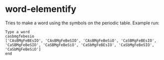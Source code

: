 # word-elementify
Tries to make a word using the symbols on the periodic table.
Example run:
```
Type a word
casbmgfebesio
['CAsBMgFeBEsIO', 'CAsBMgFeBeSIO', 'CAsBMgFeBeSiO', 'CaSBMgFeBEsIO', 'CaSBMgFeBeSIO', 'CaSBMgFeBeSiO', 'CaSbMgFeBEsIO', 'CaSbMgFeBeSIO', 'CaSbMgFeBeSiO']
end
```
